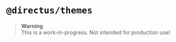 # `@directus/themes`

> **Warning**\
> This is a work-in-progress. Not intended for production use!

